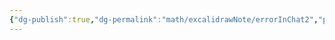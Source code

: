```yaml
---
{"dg-publish":true,"dg-permalink":"math/excalidrawNote/errorInChat2","permalink":"/math/excalidrawNote/errorInChat2/","tags":["excalidraw"]}
---
```

<style> .container {font-family: sans-serif; text-align: center;} .button-wrapper button {z-index: 1;height: 40px; width: 100px; margin: 10px;padding: 5px;} .excalidraw .App-menu_top .buttonList { display: flex;} .excalidraw-wrapper { height: 800px; margin: 50px; position: relative;} :root[dir="ltr"] .excalidraw .layer-ui__wrapper .zen-mode-transition.App-menu_bottom--transition-left {transform: none;} </style><script src="https://cdn.jsdelivr.net/npm/react@17/umd/react.production.min.js"></script><script src="https://cdn.jsdelivr.net/npm/react-dom@17/umd/react-dom.production.min.js"></script><script type="text/javascript" src="https://cdn.jsdelivr.net/npm/@excalidraw/excalidraw@0/dist/excalidraw.production.min.js"></script><div id="第二讲错题excalidraw.md"></div><script>(function(){const InitialData={"type":"excalidraw","version":2,"source":"https://github.com/zsviczian/obsidian-excalidraw-plugin/releases/tag/1.9.19","elements":[{"type":"frame","version":54,"versionNonce":952985263,"isDeleted":false,"id":"s0FC8vfMllNCao5cDevQJ","fillStyle":"solid","strokeWidth":1,"strokeStyle":"solid","roughness":0,"opacity":100,"angle":0,"x":-407.6000061035156,"y":-247.8375015258789,"strokeColor":"#bbb","backgroundColor":"transparent","width":805.6000061035156,"height":468.00001525878906,"seed":2068892175,"groupIds":[],"frameId":null,"roundness":null,"boundElements":[],"updated":1694868256553,"link":null,"locked":false,"name":null},{"id":"cgwDWfF2Z4jKmg8C8HQBr","type":"freedraw","x":-164.5241241455078,"y":-68.89782925309802,"width":43.586215315193954,"height":58.48277124865302,"angle":0,"strokeColor":"#1e1e1e","backgroundColor":"transparent","fillStyle":"hachure","strokeWidth":1,"strokeStyle":"solid","roughness":1,"opacity":20,"groupIds":[],"frameId":"s0FC8vfMllNCao5cDevQJ","roundness":null,"seed":1481225257,"version":47,"versionNonce":899242983,"isDeleted":true,"boundElements":null,"updated":1694953519756,"link":null,"locked":false,"points":[[0,0],[-1.1034735317887794,-0.5517367658944181],[-2.206904970366395,-2.206904970366395],[-2.7586206896551744,-2.7586206896551744],[-2.7586206896551744,-3.3103574555495925],[-1.6551892510775588,-3.3103574555495925],[0,-3.3103574555495925],[4.413767847521569,-3.3103574555495925],[10.482767039331918,-2.7586206896551744],[17.655155576508605,-0.5517367658944181],[23.724112675107733,3.3103364089439538],[27.586206896551744,7.172409583782326],[28.689638335129303,11.034482758620669],[27.034491177262908,15.999987372036628],[24.82758620689657,19.310344827586192],[20.41377626616378,23.172418002424564],[15.448250606142267,25.37930192618532],[11.586198477909477,25.37930192618532],[10.482767039331918,23.724133721713343],[12.137914197198256,21.517228751346977],[16.000008418642267,19.862060546875],[20.41377626616378,19.310344827586192],[28.689638335129303,20.41379731276939],[32.551732556573256,22.620681236530146],[35.86206896551727,27.034470130657326],[35.86206896551727,32.551711509967646],[33.10344827586209,38.068952889277995],[28.137922615840523,43.034478549299564],[22.620681236530174,45.79309923895474],[17.103439857219826,45.24138351966593],[14.344819167564651,41.93102606411637],[14.89653488685343,37.517237169989215],[19.31034482758622,33.103448275862064],[25.37930192618535,30.89654330549567],[31.999974744073256,31.44828007139006],[38.068973935883605,34.75861648033404],[40.82759462553878,40.82757357893317],[40.27583681303878,45.24138351966593],[37.517216123383605,50.75862489897628],[34.20687971443965,53.517245588631454],[29.793111866918082,55.17241379310343],[25.931017645474128,55.17241379310343],[25.37930192618535,54.62067702720904],[25.37930192618535,54.62067702720904]],"pressures":[0.0400390625,0.1435546875,0.2734375,0.2958984375,0.328125,0.564453125,0.6806640625,0.802734375,0.8662109375,0.8955078125,0.91015625,0.9267578125,0.943359375,0.9541015625,0.958984375,0.9609375,0.962890625,0.962890625,0.962890625,0.9599609375,0.9580078125,0.9580078125,0.95703125,0.95703125,0.955078125,0.95703125,0.9580078125,0.9599609375,0.9638671875,0.962890625,0.95703125,0.9482421875,0.9365234375,0.931640625,0.9287109375,0.927734375,0.92578125,0.92578125,0.91796875,0.837890625,0.4794921875,0.078125,0.01953125,0],"simulatePressure":false,"lastCommittedPoint":[25.37930192618535,54.62067702720904]},{"id":"msedtr0pfe3WH1zu-xBbs","type":"freedraw","x":-92.79998621447334,"y":-38.001285947602355,"width":89.93100922683186,"height":94.34481916756468,"angle":0,"strokeColor":"#1e1e1e","backgroundColor":"transparent","fillStyle":"hachure","strokeWidth":1,"strokeStyle":"solid","roughness":1,"opacity":20,"groupIds":[],"frameId":"s0FC8vfMllNCao5cDevQJ","roundness":null,"seed":2141175177,"version":100,"versionNonce":271055369,"isDeleted":true,"boundElements":null,"updated":1694953519756,"link":null,"locked":false,"points":[[0,0],[0.5517157192887794,0],[0.5517157192887794,0.5517367658943897],[1.655147157866395,0.5517367658943897],[2.206904970366395,1.1034524851831975],[3.862052128232733,1.6551682044719769],[4.965525660021569,2.206904970366395],[6.6206728178879075,2.206904970366395],[8.827577788254303,2.7586206896551744],[11.034482758620697,2.7586206896551744],[12.689629916487092,2.7586206896551744],[14.89653488685343,2.7586206896551744],[16.000008418642267,2.7586206896551744],[17.103439857219826,3.310357455549564],[18.20687129579744,3.310357455549564],[19.31034482758622,3.862073174838372],[20.41377626616378,3.862073174838372],[21.51724979795256,3.862073174838372],[22.620681236530174,3.862073174838372],[23.172396955818954,3.862073174838372],[24.82758620689657,3.862073174838372],[25.37930192618535,3.862073174838372],[27.034491177262908,3.862073174838372],[28.137922615840523,4.413788894127151],[29.793111866918082,4.413788894127151],[30.344827586206918,4.413788894127151],[32.551732556573256,4.413788894127151],[33.65516399515087,4.965525660021569],[35.31035324622843,4.965525660021569],[38.068973935883605,5.517241379310349],[39.72412109375,6.068978145204738],[42.482741783405174,6.068978145204738],[45.24136247306035,6.068978145204738],[48.5516988820043,6.620693864493546],[51.86207738415948,6.620693864493546],[54.62069807381465,6.620693864493546],[57.379318763469826,7.724146349676744],[60.137939453125,8.275862068965523],[61.793086610991395,9.37931455414872],[63.99999158135773,9.9310302734375],[66.20689655172413,11.034482758620697],[67.31032799030174,11.586219524515087],[68.41380152209052,12.689650963092674],[69.51723296066808,13.241387728987064],[70.06894867995686,13.793103448275872],[70.06894867995686,14.344840214170262],[70.6206643992457,17.103460903825436],[70.06894867995686,18.206892342403023],[64.55170730064657,21.517249797952587],[57.931034482758605,23.172418002424564],[48.5516988820043,24.27587048760776],[40.82759462553878,23.724133721713372],[27.586206896551744,17.655176623114215],[19.31034482758622,9.37931455414872],[14.344819167564651,-2.2068839237607563],[14.344819167564651,-14.344819167564651],[17.655155576508605,-22.620681236530174],[27.034491177262908,-34.75861648033404],[31.999974744073256,-38.62068965517241],[44.13793103448273,-44.13793103448273],[54.62069807381465,-43.034478549299564],[63.99999158135773,-35.31033219962282],[71.1724222117457,-22.620681236530174],[75.58619005926721,-8.827577788254303],[75.58619005926721,3.862073174838372],[70.6206643992457,16.00000841864224],[60.137939453125,28.137943662446105],[45.24136247306035,38.62068965517244],[28.137922615840523,45.79309923895477],[11.586198477909477,44.68966780037715],[-2.7586206896551744,31.999995790678895],[-11.034482758620697,17.103460903825436],[-14.344819167564651,-9.9310302734375],[-8.827577788254303,-29.241375101023692],[-0.5517157192887794,-39.72414214035558],[15.448250606142267,-48.55171992860991],[24.82758620689657,-48.55171992860991],[36.413784684806046,-43.034478549299564],[45.24136247306035,-30.89654330549567],[50.7586038523707,-17.103439857219826],[50.20688813308192,-4.413788894127151],[44.68964675377157,7.172409583782326],[34.20687971443965,18.206892342403023],[22.068965517241395,26.482754411368546],[10.482767039331918,28.68965938173494],[0.5517157192887794,21.517249797952587],[-4.965525660021569,6.068978145204738],[-4.965525660021569,-12.689650963092674],[-2.7586206896551744,-21.517228751346977],[7.724146349676744,-40.27585785964439],[16.551724137931046,-46.89655172413791],[24.275870487607733,-48.000004209321105],[28.689638335129303,-45.24138351966593],[31.448259024784477,-37.517237169989215],[30.896543305495697,-25.93103869207974],[29.793111866918082,-18.758608061691803],[29.793111866918082,-18.758608061691803]],"pressures":[0.005859375,0.029296875,0.041015625,0.0478515625,0.056640625,0.072265625,0.0771484375,0.078125,0.0712890625,0.0625,0.064453125,0.068359375,0.0703125,0.0771484375,0.083984375,0.1015625,0.11328125,0.1259765625,0.1318359375,0.1337890625,0.134765625,0.142578125,0.1513671875,0.15234375,0.154296875,0.1572265625,0.1728515625,0.1796875,0.1875,0.1982421875,0.201171875,0.203125,0.205078125,0.20703125,0.2099609375,0.212890625,0.2138671875,0.21484375,0.2158203125,0.216796875,0.2177734375,0.2177734375,0.2197265625,0.2197265625,0.220703125,0.22265625,0.232421875,0.2314453125,0.2529296875,0.2587890625,0.26171875,0.2861328125,0.37890625,0.42578125,0.44140625,0.5009765625,0.5791015625,0.65625,0.673828125,0.71875,0.7451171875,0.771484375,0.7919921875,0.8125,0.8388671875,0.8642578125,0.8828125,0.896484375,0.916015625,0.9296875,0.9150390625,0.8828125,0.849609375,0.8388671875,0.833984375,0.8251953125,0.8232421875,0.826171875,0.8251953125,0.814453125,0.80859375,0.8095703125,0.8134765625,0.8203125,0.841796875,0.8408203125,0.8193359375,0.7958984375,0.77734375,0.650390625,0.5380859375,0.4658203125,0.39453125,0.2607421875,0.0810546875,0.0048828125,0],"simulatePressure":false,"lastCommittedPoint":[29.793111866918082,-18.758608061691803]},{"id":"V5DN48JX_o-nEUK0hKddJ","type":"freedraw","x":-68.5241157268656,"y":-51.7943893958782,"width":42.482741783405174,"height":62.896560142780146,"angle":0,"strokeColor":"#1e1e1e","backgroundColor":"transparent","fillStyle":"hachure","strokeWidth":1,"strokeStyle":"solid","roughness":1,"opacity":20,"groupIds":[],"frameId":"s0FC8vfMllNCao5cDevQJ","roundness":null,"seed":1771793065,"version":57,"versionNonce":1516447817,"isDeleted":true,"boundElements":null,"updated":1694953550767,"link":null,"locked":false,"points":[[0,0],[-0.5517578125,0],[-1.1034735317887794,-0.5517157192888078],[-0.5517578125,-1.6551682044720053],[0,-3.862073174838372],[1.655147157866395,-6.0689570985991566],[4.413767847521569,-8.827577788254331],[8.275862068965523,-10.482745992726308],[13.241345635775872,-11.034482758620697],[18.20687129579744,-6.620693864493546],[20.413776266163836,-2.2068839237607847],[20.965491985452616,5.51724137931032],[19.862060546875,11.034482758620669],[15.999966325431046,18.206892342402995],[12.137914197198313,20.41379731276939],[8.275862068965523,18.758629108297413],[6.068957098599185,12.689650963092674],[6.068957098599185,2.2069049703663666],[8.82757778825436,-6.0689570985991566],[15.999966325431046,-15.999987372036657],[22.068965517241395,-18.206892342403023],[28.689638335129303,-16.551724137931046],[32.55169046336209,-9.37931455414872],[32.55169046336209,-3.862073174838372],[29.793069773706918,2.7586206896551744],[23.72411267510779,8.827598834859913],[17.103439857219826,12.137935243803867],[12.137914197198313,9.9310302734375],[10.482724946120697,3.310357455549564],[14.344819167564651,-4.413788894127151],[21.517207704741395,-9.9310302734375],[30.344827586206918,-11.034482758620697],[37.51721612338366,-8.275862068965523],[39.72412109375,-1.6551682044720053],[38.06893184267244,6.620693864493518],[33.65516399515087,15.44827165274782],[28.689638335129303,20.96551303205817],[20.965491985452616,25.37932297279093],[17.655155576508662,24.275870487607733],[17.655155576508662,19.862081593480582],[22.620681236530174,9.379314554148692],[28.689638335129303,2.2069049703663666],[32.55169046336209,-0.5517157192888078],[35.31031115301727,-1.1034524851831975],[34.75859543372849,2.7586206896551744],[31.999974744073313,8.827598834859913],[28.689638335129303,14.344840214170233],[21.517207704741395,24.275870487607733],[14.344819167564651,32.551732556573256],[7.724104256465523,39.72414214035561],[2.7586206896551744,43.586215315193925],[-1.6551892510775588,44.68966780037712],[-2.7586206896551744,44.68966780037712],[-2.7586206896551744,44.68966780037712]],"pressures":[0.01171875,0.068359375,0.1181640625,0.1806640625,0.24609375,0.29296875,0.3330078125,0.349609375,0.3564453125,0.361328125,0.37109375,0.384765625,0.4150390625,0.4765625,0.5029296875,0.5400390625,0.5537109375,0.55078125,0.5517578125,0.564453125,0.572265625,0.580078125,0.5966796875,0.615234375,0.6533203125,0.6767578125,0.68359375,0.6943359375,0.697265625,0.7001953125,0.7021484375,0.6953125,0.6943359375,0.6962890625,0.705078125,0.7158203125,0.720703125,0.7490234375,0.7939453125,0.80078125,0.7939453125,0.7783203125,0.767578125,0.76171875,0.7607421875,0.763671875,0.7548828125,0.6474609375,0.4970703125,0.37109375,0.2578125,0.0634765625,0.01953125,0],"simulatePressure":false,"lastCommittedPoint":[-2.7586206896551744,44.68966780037712]},{"id":"CMCPFgZGNBKoTjBnJiA90","type":"freedraw","x":-67.97240000757677,"y":-56.20817829000535,"width":68.9655172413793,"height":73.37930613550648,"angle":0,"strokeColor":"#1e1e1e","backgroundColor":"transparent","fillStyle":"hachure","strokeWidth":1,"strokeStyle":"solid","roughness":1,"opacity":20,"groupIds":[],"frameId":"s0FC8vfMllNCao5cDevQJ","roundness":null,"seed":954801353,"version":51,"versionNonce":1324948679,"isDeleted":true,"boundElements":null,"updated":1694953550767,"link":null,"locked":false,"points":[[0,0],[-0.5517157192888362,0],[-2.7586206896551744,-1.6551682044720053],[-3.8620942214440106,-2.7586206896551744],[-4.965525660021569,-3.862073174838372],[-6.068957098599128,-3.310336408943982],[-7.724146349676744,0.5517157192887794],[-11.034482758620697,9.931030273437472],[-13.793103448275872,19.310344827586192],[-17.655197669719826,30.89654330549567],[-17.655197669719826,33.65516399515084],[-13.793103448275872,34.20690076104523],[-4.965525660021569,30.34482758620689],[4.9655256600215125,23.724133721713343],[14.344819167564651,14.896555933459041],[21.51724979795256,6.068957098599128],[23.724112675107733,-1.6551682044720053],[20.41377626616378,-6.620693864493546],[12.137914197198256,-7.724146349676744],[1.6551471578663381,-5.517241379310349],[-9.379335600754303,1.103452485183169],[-16.551724137931046,8.275862068965495],[-21.517249797952616,21.51724979795256],[-19.31034482758622,27.586206896551715],[-6.620714911099128,31.44828007139006],[4.4137678475215125,29.241375101023692],[19.310344827586164,18.758629108297384],[30.89654330549564,3.8620731748383434],[31.448259024784477,-19.31034482758622],[26.482733364762908,-23.172418002424592],[6.068957098599128,-22.068965517241395],[2.7586206896551744,-19.862060546875],[-17.655197669719826,20.41379731276939],[-11.034482758620697,30.89654330549567],[-1.6551892510776156,34.75861648033404],[19.862060546875,31.44828007139006],[35.86206896551721,19.310344827586192],[44.13793103448273,7.724146349676715],[47.44826744342669,-8.275862068965523],[42.482741783405174,-14.34481916756468],[29.793111866918082,-15.448271652747849],[14.344819167564651,-7.724146349676744],[1.1034314385775588,6.620693864493518],[-7.724146349676744,23.172418002424564],[-11.034482758620697,38.620689655172384],[-8.827577788254303,48.55171992860991],[-7.724146349676744,50.20688813308189],[-7.724146349676744,50.20688813308189]],"pressures":[0.0048828125,0.037109375,0.15625,0.19140625,0.2734375,0.337890625,0.353515625,0.35546875,0.3583984375,0.39453125,0.4150390625,0.4443359375,0.470703125,0.4765625,0.4794921875,0.478515625,0.48046875,0.482421875,0.4814453125,0.4833984375,0.48828125,0.498046875,0.5478515625,0.5703125,0.58203125,0.5830078125,0.5849609375,0.58203125,0.583984375,0.5849609375,0.5869140625,0.5908203125,0.7890625,0.8115234375,0.8125,0.794921875,0.76953125,0.7646484375,0.7626953125,0.76171875,0.7646484375,0.7626953125,0.751953125,0.6640625,0.4130859375,0.0732421875,0.015625,0],"simulatePressure":false,"lastCommittedPoint":[-7.724146349676744,50.20688813308189]}],"appState":{"theme":"light","viewBackgroundColor":"#ffffff","currentItemStrokeColor":"#1e1e1e","currentItemBackgroundColor":"transparent","currentItemFillStyle":"hachure","currentItemStrokeWidth":1,"currentItemStrokeStyle":"solid","currentItemRoughness":1,"currentItemOpacity":100,"currentItemFontFamily":1,"currentItemFontSize":20,"currentItemTextAlign":"left","currentItemStartArrowhead":null,"currentItemEndArrowhead":"arrow","scrollX":449.6275892586543,"scrollY":268.29438623888734,"zoom":{"value":1.4500000000000002},"currentItemRoundness":"round","gridSize":null,"gridColor":{"Bold":"#C9C9C9FF","Regular":"#EDEDEDFF"},"currentStrokeOptions":null,"previousGridSize":null,"frameRendering":{"enabled":true,"clip":true,"name":true,"outline":true}},"files":{}};InitialData.scrollToContent=true;App=()=>{const e=React.useRef(null),t=React.useRef(null),[n,i]=React.useState({width:void 0,height:void 0});return React.useEffect(()=>{i({width:t.current.getBoundingClientRect().width,height:t.current.getBoundingClientRect().height});const e=()=>{i({width:t.current.getBoundingClientRect().width,height:t.current.getBoundingClientRect().height})};return window.addEventListener("resize",e),()=>window.removeEventListener("resize",e)},[t]),React.createElement(React.Fragment,null,React.createElement("div",{className:"excalidraw-wrapper",ref:t},React.createElement(ExcalidrawLib.Excalidraw,{ref:e,width:n.width,height:n.height,initialData:InitialData,viewModeEnabled:!0,zenModeEnabled:!0,gridModeEnabled:!1})))},excalidrawWrapper=document.getElementById("第二讲错题excalidraw.md");ReactDOM.render(React.createElement(App),excalidrawWrapper);})();</script>